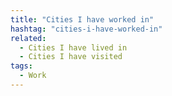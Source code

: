 ```yaml
---
title: "Cities I have worked in"
hashtag: "cities-i-have-worked-in"
related:
  - Cities I have lived in
  - Cities I have visited
tags:
  - Work
---
```

